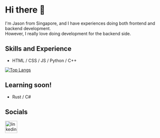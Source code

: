 # Hi there 👋

I'm Jason from Singapore, and I have experiences doing both frontend and backend development.<br>
However, I really love doing development for the backend side.

## Skills and Experience
- HTML / CSS / JS / Python / C++

[![Top Langs](https://github-readme-stats.vercel.app/api/top-langs/?username=kjhjason&layout=compact&theme=dark&hide=html)](https://github.com/anuraghazra/github-readme-stats)

## Learning soon!
- Rust / C#

## Socials
[<img src='https://content.linkedin.com/content/dam/me/business/en-us/amp/brand-site/v2/bg/LI-Bug.svg.original.svg' alt='linkedin logo' height='40'>](https://www.linkedin.com/in/kjhjason/)
